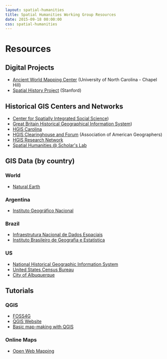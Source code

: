 ```yaml
---
layout: spatial-humanities
title: Spatial Humanities Working Group Resources
date: 2015-09-18 00:00:00
css: spatial-humanities
---
```


# Resources 

## Digital Projects
- [Ancient World Mapping Center](http://awmc.unc.edu/wordpress/about/) (University of North Carolina - Chapel Hill)
- [Spatial History Project](http://web.stanford.edu/group/spatialhistory/cgi-bin/site/index.php)  (Stanford)

## Historical GIS Centers and Networks
- [Center for Spatially Integrated Social Science](http://csiss.org/))
- [Great Britain Historical Geographical Information System](http://www.port.ac.uk/research/gbhgis/))
- [HGIS Carolina](http://www.unc.edu/hgis/index.html)
- [HGIS Clearinghouse and Forum](http://www.aag.org/cs/projects_and_programs/historical_gis_clearinghouse/hgis_projects_programs) (Association of American Geographers)
- [HGIS Research Network](http://www.hgis.org.uk/)
- [Spatial Humanities @ Scholar's Lab](http://spatial.scholarslab.org/)


## GIS Data (by country)

### World
- [Natural Earth](http://www.naturalearthdata.com/)

### Argentina
- [Instituto Geográfico Nacional](http://www.ign.gob.ar/sig)

### Brazil
- [Infraestrutura Nacional de Dados Espaciais](http://www.inde.gov.br/inde-home)
- [Instituto Brasileiro de Geografia e Estatística](http://mapas.ibge.gov.br/interativos/arquivos/downloads)

### US
- [National Historical Geographic Information System](https://www.nhgis.org/)
- [United States Census Bureau](https://www.census.gov/geo/maps-data/)
- [City of Albuquerque](https://www.cabq.gov/gis)


## Tutorials

### QGIS
- [FOSS4G](http://foss4geo.org)
- [QGIS Website](http://hub.qgis.org/projects/quantum-gis/wiki/How_do_I_do_that_in_QGIS)
- [Basic map-making with QGIS](http://fredgibbs.net/tutorials/making-a-map-with-qgis/)

### Online Maps
- [Open Web Mapping](https://www.e-education.psu.edu/geog585/node/508)